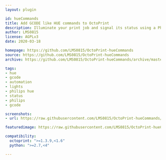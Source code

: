 ```yaml
---
layout: plugin

id: hueCommands
title: Add GCODE like HUE commands to OctoPrint
description: Illuminate your print job and signal its status using a Philips Hue light. Enter a GCODE equivalent anywhere you want.
author: LMS0815
license: AGPLv3
date: 2020-03-18

homepage: https://github.com/LMS0815/OctoPrint-hueCommands
source: https://github.com/LMS0815/OctoPrint-hueCommands
archive: https://github.com/LMS0815/OctoPrint-hueCommands/archive/master/OctoPrint-hueCommands.zip

tags:
- hue
- gcode
- automation
- lights
- philips hue
- status
- philips
- gcode

screenshots:
- url: https://raw.githubusercontent.com/LMS0815/OctoPrint-hueCommands/master/screenshots/huecommands_settings.png

featuredimage: https://raw.githubusercontent.com/LMS0815/OctoPrint-hueCommands/master/screenshots/huecommands_settings.png

compatibility:
  octoprint: ">=1.3.9,<1.6"
  python: ">=2.7,<4"

---
```

